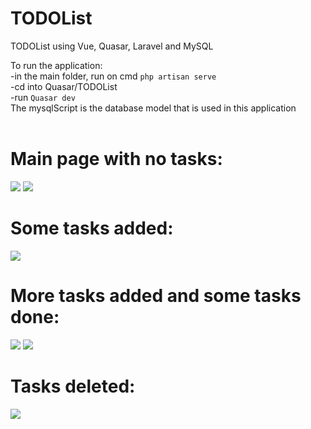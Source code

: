 # TODOList
TODOList using Vue, Quasar, Laravel and MySQL

To run the application: <br>
-in the main folder, run on cmd `php artisan serve`<br>
-cd into Quasar/TODOList <br>
-run `Quasar dev`<br>
The mysqlScript is the database model that is used in this application
<br><br>
<h1>Main page with no tasks:</h1>
<img src="https://user-images.githubusercontent.com/109366419/200573927-bd37f053-4023-4960-942e-9472d9bf1f9d.png"/>
<img src="https://user-images.githubusercontent.com/109366419/200574126-a293c580-a868-4870-89b8-ee02afcc30a4.png"/> <br>
<h1>Some tasks added:</h1>
<img src="https://user-images.githubusercontent.com/109366419/200574141-3180f4a8-93bc-4a58-b3f7-51ff58ecd7a1.png"/> <br>
<h1>More tasks added and some tasks done:</h1>
<img src="https://user-images.githubusercontent.com/109366419/200574150-50ec8fbb-06bc-4784-9c49-c3106d8892a2.png"/>
<img src="https://user-images.githubusercontent.com/109366419/200574154-88101335-ebc9-492b-b2ff-176b528674b9.png"/> <br>
<h1>Tasks deleted:</h1>
<img src="https://user-images.githubusercontent.com/109366419/200574163-a285c499-42ad-4006-9427-b91b52b43b95.png"/> <br>
